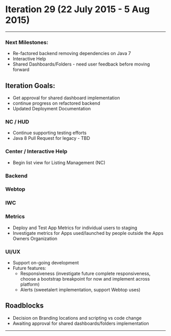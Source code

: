 # Iteration 29 (22 July 2015 - 5 Aug 2015)

*** 
### Next Milestones:
* Re-factored backend removing dependencies on Java 7
* Interactive Help
* Shared Dashboards/Folders - need user feedback before moving forward


## Iteration Goals:
* Get approval for shared dashboard implementation
* continue progress on refactored backend
* Updated Deployment Documentation

### NC / HUD
* Continue supporting testing efforts
* Java 8 Pull Request for legacy - TBD

### Center / Interactive Help
* Begin list view for Listing Management (NC)

### Backend

### Webtop

### IWC

### Metrics
* Deploy and Test App Metrics for individual users to staging
* Investigate metrics for Apps used/launched by people outside the Apps Owners Organization

### UI/UX
* Support on-going development
* Future features:
  * Responsiveness (investigate future complete responsiveness, choose a bootstrap breakpoint for now and implement across platform)
  * Alerts (sweetalert implementation, support Webtop uses)

## Roadblocks
* Decision on Branding locations and scripting vs code change
* Awaiting approval for shared dashboards/folders implementation
***